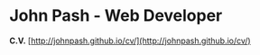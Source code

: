 # John Pash - Web Developer

**C.V.** [http://johnpash.github.io/cv/](http://johnpash.github.io/cv/)
